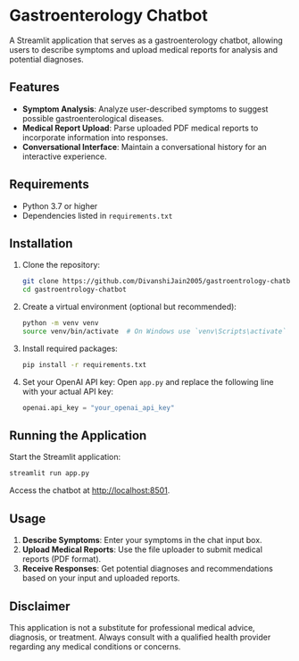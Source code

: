 # Gastroenterology Chatbot

A Streamlit application that serves as a gastroenterology chatbot, allowing users to describe symptoms and upload medical reports for analysis and potential diagnoses.

## Features

- **Symptom Analysis**: Analyze user-described symptoms to suggest possible gastroenterological diseases.
- **Medical Report Upload**: Parse uploaded PDF medical reports to incorporate information into responses.
- **Conversational Interface**: Maintain a conversational history for an interactive experience.

## Requirements

- Python 3.7 or higher
- Dependencies listed in `requirements.txt`

## Installation

1. Clone the repository:
   ```bash
   git clone https://github.com/DivanshiJain2005/gastroentrology-chatbot.git
   cd gastroentrology-chatbot
   ```

2. Create a virtual environment (optional but recommended):
   ```bash
   python -m venv venv
   source venv/bin/activate  # On Windows use `venv\Scripts\activate`
   ```

3. Install required packages:
   ```bash
   pip install -r requirements.txt
   ```

4. Set your OpenAI API key:
   Open `app.py` and replace the following line with your actual API key:
   ```python
   openai.api_key = "your_openai_api_key"
   ```

## Running the Application

Start the Streamlit application:
```bash
streamlit run app.py
```

Access the chatbot at [http://localhost:8501](http://localhost:8501).

## Usage

1. **Describe Symptoms**: Enter your symptoms in the chat input box.
2. **Upload Medical Reports**: Use the file uploader to submit medical reports (PDF format).
3. **Receive Responses**: Get potential diagnoses and recommendations based on your input and uploaded reports.

## Disclaimer

This application is not a substitute for professional medical advice, diagnosis, or treatment. Always consult with a qualified health provider regarding any medical conditions or concerns.
